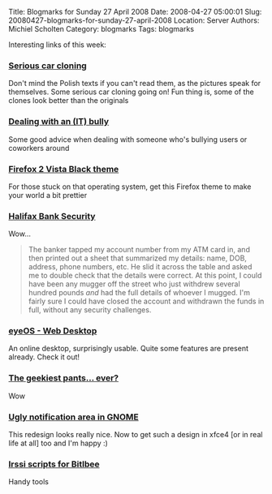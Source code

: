 Title: Blogmarks for Sunday 27 April 2008
Date: 2008-04-27 05:00:01
Slug: 20080427-blogmarks-for-sunday-27-april-2008
Location: Server
Authors: Michiel Scholten
Category: blogmarks
Tags: blogmarks

<p>Interesting links of this week:</p>
<h3><a href="http://www.joemonster.org/article/6796/chinskie_klony_samochodow.html">Serious car cloning</a></h3>
<p>Don't mind the Polish texts if you can't read them, as the pictures speak for themselves. Some serious car cloning going on! Fun thing is, some of the clones look better than the originals</p>
<h3><a href="http://it.slashdot.org/comments.pl?sid=522222&amp;cid=23070930">Dealing with an (IT) bully</a></h3>
<p>Some good advice when dealing with someone who's bullying users or coworkers around</p>
<h3><a href="http://internauta2000.deviantart.com/art/Firefox-2-Vista-Black-Beta-45665026">Firefox 2 Vista Black theme</a></h3>
<p>For those stuck on that operating system, get this Firefox theme to make your world a bit prettier</p>
<h3><a href="http://thedailywtf.com/Articles/Halifax-Bank-Security.aspx">Halifax Bank Security</a></h3>
<p>Wow...</p>

<blockquote><p>The banker tapped my account number from my ATM card in, and then printed out a sheet that summarized my details: name, DOB, address, phone numbers, etc. He slid it across the table and asked me to double check that the details were correct. At this point, I could have been any mugger off the street who just withdrew several hundred pounds <em>and</em> had the full details of whoever I mugged. I'm fairly sure I could have closed the account and withdrawn the funds in full, without any security challenges. </p></blockquote>
<h3><a href="http://eyeos.org/en/">eyeOS - Web Desktop</a></h3>
<p>An online desktop, surprisingly usable. Quite some features are present already. Check it out!</p>
<h3><a href="http://www.vouspensez.com/2008/04/22/the-geekiest-pants-ever/">The geekiest pants… ever?</a></h3>
<p>Wow</p>
<h3><a href="http://bomahy.nl/hylke/blog/ugly-notification-area-in-gnome/">Ugly notification area in GNOME</a></h3>
<p>This redesign looks really nice. Now to get such a design in xfce4 [or in real life at all] too and I'm happy :)</p>
<h3><a href="http://the-timing.nl/stuff/irssi-bitlbee">Irssi scripts for Bitlbee</a></h3>
<p>Handy tools</p>
